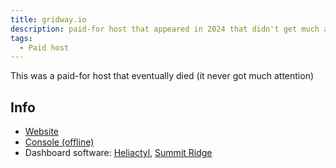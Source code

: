```yaml
---
title: gridway.io
description: paid-for host that appeared in 2024 that didn't get much attention and was owned by [Matt James](../People/Matt%20James.md)
tags:
  - Paid host
---
```


This was a paid-for host that eventually died (it never got much attention)

## Info
* [Website](https://gridway.io/)
* [Console (offline)](http://console.gridway.io/)
* Dashboard software: [Heliactyl](../Software/heliactyl.mdx), [Summit Ridge](https://github.com/Heliactyl-Archive/22750-summit-ridge)